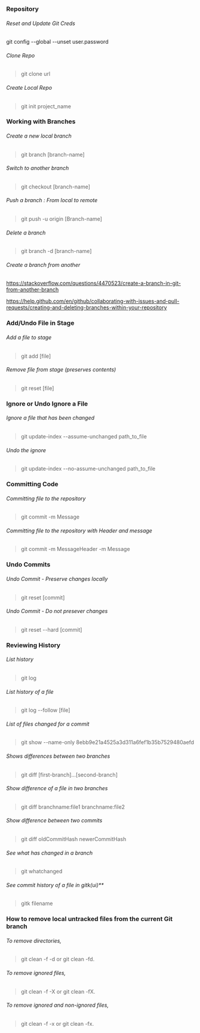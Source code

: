 ### Repository

###### Reset and Update Git Creds
git config --global --unset user.password

###### Clone Repo
> git clone url

###### Create Local Repo
> git init project_name

### Working with Branches

###### Create a new local branch
> git branch [branch-name]

###### Switch to another branch
> git checkout [branch-name]

###### Push a branch : From local to remote
> git push -u origin [Branch-name]

###### Delete a branch
> git branch -d [branch-name]

###### Create a branch from another

https://stackoverflow.com/questions/4470523/create-a-branch-in-git-from-another-branch

https://help.github.com/en/github/collaborating-with-issues-and-pull-requests/creating-and-deleting-branches-within-your-repository


### Add/Undo File in Stage

###### Add a file to stage
> git add [file]

###### Remove file from stage (preserves contents)
> git reset [file]

### Ignore or Undo Ignore a File

###### Ignore a file that has been changed
> git update-index --assume-unchanged path_to_file

###### Undo the ignore
> git update-index --no-assume-unchanged path_to_file


### Committing Code

###### Committing file to the repository
> git commit -m Message

###### Committing file to the repository with Header and message
> git commit -m MessageHeader -m Message

### Undo Commits

###### Undo Commit - Preserve changes locally
> git reset [commit]

###### Undo Commit - Do not presever changes
> git reset --hard [commit]

### Reviewing History

###### List history
> git log

###### List history of a file
> git log --follow [file]

###### List of files changed for a commit
> git show --name-only 8ebb9e21a4525a3d311a6fef1b35b7529480aefd

###### Shows differences between two branches
> git diff [first-branch]...[second-branch]

###### Show difference of a file in two branches
> git diff branchname:file1 branchname:file2

###### Show difference between two commits
> git diff oldCommitHash newerCommitHash

###### See what has changed in a branch
> git whatchanged

###### See commit history of a file in gitk(ui)**
> gitk filename



### How to remove local untracked files from the current Git branch

###### To remove directories, 
>  git clean -f -d or git clean -fd.

###### To remove ignored files, 
> git clean -f -X or git clean -fX.

###### To remove ignored and non-ignored files, 
> git clean -f -x or git clean -fx.
